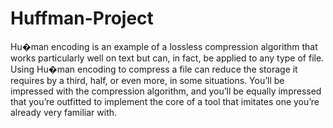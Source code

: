 # Huffman-Project
Hu�man encoding is an example of a lossless compression algorithm that works particularly well on text but can, in fact, be applied to any type of file. Using Hu�man encoding to compress a file can reduce the storage it requires by a third, half, or even more, in some situations. Youʼll be impressed with the compression algorithm, and youʼll be equally impressed that youʼre outfitted to implement the core of a tool that imitates one youʼre already very familiar with.
